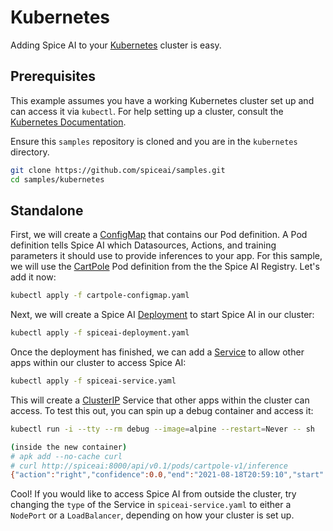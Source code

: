 # Kubernetes

Adding Spice AI to your [Kubernetes](https://kubernetes.io/) cluster is easy.

## Prerequisites

This example assumes you have a working Kubernetes cluster set up and can access it via `kubectl`.  For help setting up a cluster, consult the [Kubernetes Documentation](https://kubernetes.io/docs/setup/). 

Ensure this `samples` repository is cloned and you are in the `kubernetes` directory.

```bash
git clone https://github.com/spiceai/samples.git
cd samples/kubernetes
```

## Standalone

First, we will create a [ConfigMap](https://kubernetes.io/docs/concepts/configuration/configmap/) that contains our Pod definition.  A Pod definition tells Spice AI which Datasources, Actions, and training parameters it should use to provide inferences to your app.  For this sample, we will use the [CartPole](https://github.com/spiceai/registry/blob/trunk/pods/samples/CartPole-v1/cartpole-v1.yaml) Pod definition from the the Spice AI Registry.  Let's add it now:

```bash
kubectl apply -f cartpole-configmap.yaml
```

Next, we will create a Spice AI [Deployment](https://kubernetes.io/docs/concepts/workloads/controllers/deployment/) to start Spice AI in our cluster:

```bash
kubectl apply -f spiceai-deployment.yaml
```

Once the deployment has finished, we can add a [Service](https://kubernetes.io/docs/concepts/services-networking/service/) to allow other apps within our cluster to access Spice AI:

```bash
kubectl apply -f spiceai-service.yaml
```

This will create a [ClusterIP](https://kubernetes.io/docs/concepts/services-networking/service/#publishing-services-service-types) Service that other apps within the cluster can access.  To test this out, you can spin up a debug container and access it:

```bash
kubectl run -i --tty --rm debug --image=alpine --restart=Never -- sh

(inside the new container)
# apk add --no-cache curl
# curl http://spiceai:8000/api/v0.1/pods/cartpole-v1/inference
{"action":"right","confidence":0.0,"end":"2021-08-18T20:59:10","start":"2021-08-18T20:59:00","tag":"latest"}
```

Cool!  If you would like to access Spice AI from outside the cluster, try changing the `type` of the Service in `spiceai-service.yaml` to either a `NodePort` or a `LoadBalancer`, depending on how your cluster is set up.
